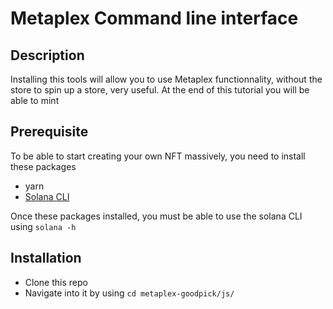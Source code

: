 # Metaplex Command line interface 
## Description
Installing this tools will allow you to use Metaplex functionnality, without the store to spin up a store, very useful.
At the end of this tutorial you will be able to mint 
## Prerequisite

To be able to start creating your own NFT massively, you need to install these packages 

- yarn
- [Solana CLI](https://docs.solana.com/cli/install-solana-cli-tools)


Once these packages installed, you must be able to use the solana CLI using
```solana -h```

## Installation

- Clone this repo
- Navigate into it by using ```cd metaplex-goodpick/js/```
